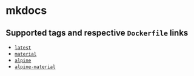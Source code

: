 # mkdocs

## Supported tags and respective `Dockerfile` links

* [`latest`](https://github.com/bradprice/mkdocs/blob/master/Dockerfile)
* [`material`](https://github.com/bradprice/mkdocs/blob/master/Dockerfile-material)
* [`alpine`](https://github.com/bradprice/mkdocs/blob/master/Dockerfile-alpine)
* [`alpine-material`](https://github.com/bradprice/mkdocs/blob/master/Dockerfile-alpine-material)